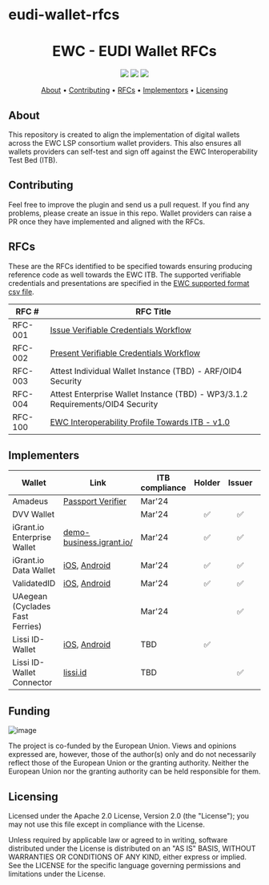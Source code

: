 # eudi-wallet-rfcs

<h1 align="center">
    EWC - EUDI Wallet RFCs 
</h1>

<p align="center">
    <a href="/../../commits/" title="Last Commit"><img src="https://img.shields.io/github/last-commit/EWC-consortium/eudi-wallet-rfcs?style=flat"></a>
    <a href="/../../issues" title="Open Issues"><img src="https://img.shields.io/github/issues/EWC-consortium/eudi-wallet-rfcs?style=flat"></a>
    <a href="./LICENSE" title="License"><img src="https://img.shields.io/badge/License-Apache%202.0-yellowgreen?style=flat"></a>
</p>

<p align="center">
  <a href="#about">About</a> •
  <a href="#contributing">Contributing</a> •
  <a href="#rfcs">RFCs</a> •
  <a href="#implementors">Implementors</a> •
  <a href="#licensing">Licensing</a>
</p>

## About

This repository is created to align the implementation of digital wallets across the EWC LSP consortium wallet providers. This also ensures all wallets providers can self-test and sign off against the EWC Interoperability Test Bed (ITB). 

## Contributing

Feel free to improve the plugin and send us a pull request. If you find any problems, please create an issue in this repo. Wallet providers can raise a PR once they have implemented and aligned with the RFCs. 

## RFCs

These are the RFCs identified to be specified towards ensuring producing reference code as well towards the EWC ITB. The supported verifiable credentials and presentations are specified in the [EWC supported format csv file](https://github.com/EWC-consortium/eudi-wallet-rfcs/blob/main/ewc-supported-formats.csv).

| **RFC #** | **RFC Title**                                                                                                                                                           |
| --------- | ----------------------------------------------------------------------------------------------------------------------------------------------------------------------- |
| RFC-001   | [Issue Verifiable Credentials Workflow](https://github.com/EWC-consortium/eudi-wallet-rfcs/blob/main/ewc-rfc001-issue-verifiable-credential.md)                         |
| RFC-002   | [Present Verifiable Credentials Workflow](https://github.com/EWC-consortium/eudi-wallet-rfcs/blob/main/ewc-rfc002-present-verifiable-credentials.md)                    |
| RFC-003   | Attest Individual Wallet Instance (TBD) - ARF/OID4 Security                                                                                                             |
| RFC-004   | Attest Enterprise Wallet Instance (TBD) - WP3/3.1.2 Requirements/OID4 Security                                                                                          |
| RFC-100   | [EWC Interoperability Profile Towards ITB - v1.0](https://github.com/EWC-consortium/eudi-wallet-rfcs/blob/main/ewc-rfc100-interoperability-profile-towards-itb-v1.0.md) |

## Implementers
| Wallet                          | Link                                                                                                                                         | ITB compliance | Holder | Issuer | Verifier |
| ------------------------------- | -------------------------------------------------------------------------------------------------------------------------------------------- | -------------- | :----: | :----: | :------: |
| Amadeus                         | [Passport Verifier](https://tid-wallet-dev.azurewebsites.net/passport)                                                                       | Mar'24         |        |        |    ✅     |
| DVV Wallet                      |                                                                                                                                              | Mar'24         |   ✅    |   ✅    |    ✅     |
| iGrant.io Enterprise Wallet     | [demo-business.igrant.io/](https://demo-business.igrant.io/)                                                                                 | Mar'24         |   ✅    |   ✅    |    ✅     |
| iGrant.io Data Wallet           | [iOS](https://apple.co/2Mz9nJp), [Android](https://play.google.com/store/apps/details?id=io.igrant.mobileagent)                              | Mar'24         |   ✅    |   ✅    |    ✅     |
| ValidatedID                     | [iOS](https://apps.apple.com/us/app/vidwallet/id1554340592), [Android](https://play.google.com/store/apps/details?id=com.validatedid.wallet) | Mar'24         |   ✅    |   ✅    |    ✅     |
| UAegean (Cyclades Fast Ferries) |                                                                                                                                              | Mar'24         |        |   ✅    |    ✅     |
| Lissi ID-Wallet                 | [iOS](https://testflight.apple.com/join/9AWbZISv), [Android](https://play.google.com/store/apps/details?id=io.lissi.mobile.android.beta)     | TBD            |   ✅    |        |          |
| Lissi ID-Wallet Connector       | [lissi.id](https://lissi.id)                                                                                                                 | TBD            |        |   ✅    |    ✅     |


## Funding

![image](https://github.com/EWC-consortium/ewc-wiki/assets/455274/1ac9b4e3-06b9-4c3c-a2af-ec5fbf584517)

The project is co-funded by the European Union. Views and opinions expressed are, however, those of the author(s) only and do not necessarily reflect those of the European Union or the granting authority. Neither the European Union nor the granting authority can be held responsible for them.

## Licensing

Licensed under the Apache 2.0 License, Version 2.0 (the "License"); you may not use this file except in compliance with the License.

Unless required by applicable law or agreed to in writing, software distributed under the License is distributed on an "AS IS" BASIS, WITHOUT WARRANTIES OR CONDITIONS OF ANY KIND, either express or implied. See the LICENSE for the specific language governing permissions and limitations under the License.
